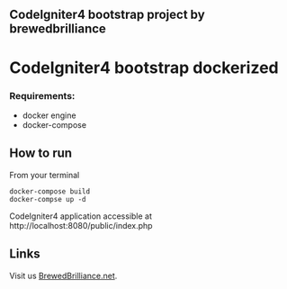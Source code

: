 ## CodeIgniter4 bootstrap project by brewedbrilliance
# CodeIgniter4 bootstrap dockerized 

### Requirements:
* docker engine
* docker-compose

## How to run
From your terminal
```
docker-compose build
docker-compse up -d
```

CodeIgniter4 application accessible at http://localhost:8080/public/index.php

## Links

Visit us [BrewedBrilliance.net](https://brewedbrilliance.net/).


